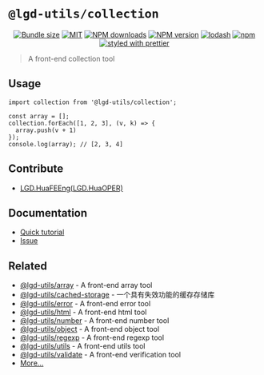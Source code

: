 <!--
 * @Author: shiconghua
 * @Alias: LGD.HuaFEEng
 * @Date: 2021-09-26 00:25:18
 * @LastEditTime: 2021-09-27 11:09:03
 * @LastEditors: shiconghua
 * @Description: file content
 * @FilePath: \lgd-utils\packages\collection\README.md
-->
# `@lgd-utils/collection`

<div align="center">

[![Bundle size](https://img.shields.io/bundlephobia/minzip/@lgd-utils/collection.svg)](https://bundlephobia.com/result?p=@lgd-utils/collection)
[![MIT](https://img.shields.io/badge/license-MIT-000000.svg)](https://opensource.org/licenses/MIT/)
[![NPM downloads](https://img.shields.io/npm/dm/@lgd-utils/collection.svg?style=flat)](https://npmjs.org/package/@lgd-utils/collection)
[![NPM version](https://img.shields.io/npm/v/@lgd-utils/collection.svg?style=flat)](https://npmjs.org/package/@lgd-utils/collection)
[![lodash](https://img.shields.io/badge/lodash-4-green.svg)](https://github.com/lodash/lodash)
[![npm](https://img.shields.io/npm/dt/@lgd-utils/collection)](https://www.npmjs.com/package/@lgd-utils/collection)
[![styled with prettier](https://img.shields.io/badge/styled_with-prettier-ff69b4.svg)](https://github.com/prettier/prettier)

</div>

> A front-end collection tool

## Usage

```
import collection from '@lgd-utils/collection';

const array = [];
collection.forEach([1, 2, 3], (v, k) => {
  array.push(v + 1)
});
console.log(array); // [2, 3, 4]
```

## Contribute

- [LGD.HuaFEEng(LGD.HuaOPER)][blog]

## Documentation

- [Quick tutorial](https://github.com/LGDHuaOPER/lgd-utils/tree/main/packages/collection#readme)
- [Issue](https://github.com/LGDHuaOPER/lgd-utils/issues)

## Related

- [@lgd-utils/array](https://github.com/LGDHuaOPER/lgd-utils/tree/main/packages/array) - A front-end array tool
- [@lgd-utils/cached-storage](https://github.com/LGDHuaOPER/lgd-utils/tree/main/packages/cached-storage) - 一个具有失效功能的缓存存储库
- [@lgd-utils/error](https://github.com/LGDHuaOPER/lgd-utils/tree/main/packages/error) - A front-end error tool
- [@lgd-utils/html](https://github.com/LGDHuaOPER/lgd-utils/tree/main/packages/html) - A front-end html tool
- [@lgd-utils/number](https://github.com/LGDHuaOPER/lgd-utils/tree/main/packages/number) - A front-end number tool
- [@lgd-utils/object](https://github.com/LGDHuaOPER/lgd-utils/tree/main/packages/object) - A front-end object tool
- [@lgd-utils/regexp](https://github.com/LGDHuaOPER/lgd-utils/tree/main/packages/regexp) - A front-end regexp tool
- [@lgd-utils/utils](https://github.com/LGDHuaOPER/lgd-utils/tree/main/packages/utils) - A front-end utils tool
- [@lgd-utils/validate](https://github.com/LGDHuaOPER/lgd-utils/tree/main/packages/validate) - A front-end verification tool
- [More…](https://github.com/LGDHuaOPER/lgd-utils)

[blog]: https://lgdhuaoper.github.io/ '敬昭的博客'
